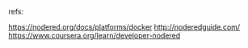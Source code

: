 

refs:

https://nodered.org/docs/platforms/docker
http://noderedguide.com/
https://www.coursera.org/learn/developer-nodered
